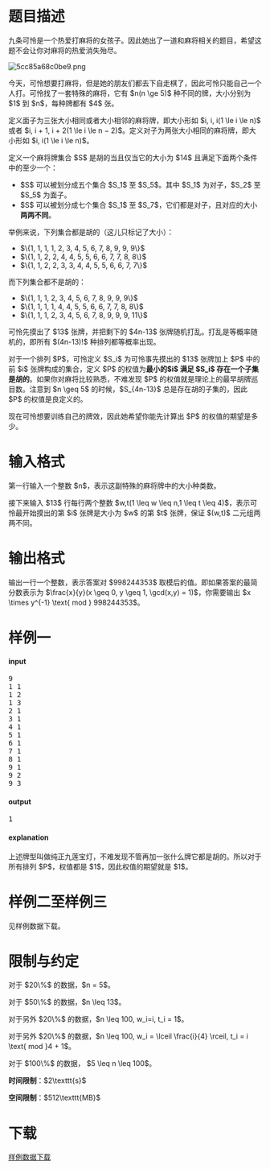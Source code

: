 # 题目描述

<p>九条可怜是一个热爱打麻将的女孩子。因此她出了一道和麻将相关的题目，希望这题不会让你对麻将的热爱消失殆尽。</p>
<p><img class="img-responsive center-block" src="/source/uoj/466/img/aHR0cHM6Ly9pLmxvbGkubmV0LzIwMTkvMDQvMzAvNWNjODVhNjhjMGJlOS5wbmc=.png" alt="5cc85a68c0be9.png"/></p>
<p>今天，可怜想要打麻将，但是她的朋友们都去下自走棋了，因此可怜只能自己一个人打。可怜找了一套特殊的麻将，它有 $n(n \ge 5)$ 种不同的牌，大小分别为 $1$ 到 $n$，每种牌都有 $4$ 张。</p>
<p>定义面子为三张大小相同或者大小相邻的麻将牌，即大小形如 $i, i, i(1 \le i \le n)$ 或者 $i, i + 1, i + 2(1 \le i \le n − 2)$。定义对子为两张大小相同的麻将牌，即大小形如 $i, i(1 \le i \le n)$。</p>
<p>定义一个麻将牌集合 $S$ 是胡的当且仅当它的大小为 $14$ 且满足下面两个条件中的至少一个：</p>
<ul><li>$S$ 可以被划分成五个集合 $S_1$ 至 $S_5$。其中 $S_1$ 为对子，$S_2$ 至 $S_5$ 为面子。</li>
<li>$S$ 可以被划分成七个集合 $S_1$ 至 $S_7$，它们都是对子，且对应的大小<strong>两两不同</strong>。</li>
</ul><p>举例来说，下列集合都是胡的（这儿只标记了大小）：</p>
<ul><li>$\{1, 1, 1, 1, 2, 3, 4, 5, 6, 7, 8, 9, 9, 9\}$</li>
<li>$\{1, 1, 2, 2, 4, 4, 5, 5, 6, 6, 7, 7, 8, 8\}$</li>
<li>$\{1, 1, 2, 2, 3, 3, 4, 4, 5, 5, 6, 6, 7, 7\}$</li>
</ul><p>而下列集合都不是胡的：</p>
<ul><li>$\{1, 1, 1, 2, 3, 4, 5, 6, 7, 8, 9, 9, 9\}$</li>
<li>$\{1, 1, 1, 1, 4, 4, 5, 5, 6, 6, 7, 7, 8, 8\}$</li>
<li>$\{1, 1, 1, 2, 3, 4, 5, 6, 7, 8, 9, 9, 9, 11\}$</li>
</ul><p>可怜先摸出了 $13$ 张牌，并把剩下的 $4n-13$ 张牌随机打乱。打乱是等概率随机的，即所有 $(4n-13)!$ 种排列都等概率出现。</p>
<p>对于一个排列 $P$，可怜定义 $S_i$ 为可怜事先摸出的 $13$ 张牌加上 $P$ 中的前 $i$ 张牌构成的集合，定义 $P$ 的权值为<strong>最小的$i$ 满足 $S_i$ 存在一个子集是胡的</strong>。如果你对麻将比较熟悉，不难发现 $P$ 的权值就是理论上的最早胡牌巡目数。注意到 $n \geq 5$ 的时候，$S_{4n-13}$ 总是存在胡的子集的，因此 $P$ 的权值是良定义的。</p>
<p>现在可怜想要训练自己的牌效，因此她希望你能先计算出 $P$ 的权值的期望是多少。</p>

# 输入格式


<p>第一行输入一个整数 $n$，表示这副特殊的麻将牌中的大小种类数。</p>
<p>接下来输入 $13$ 行每行两个整数 $w,t(1 \leq w \leq n,1 \leq t \leq 4)$，表示可怜最开始摸出的第 $i$ 张牌是大小为 $w$ 的第 $t$ 张牌，保证 $(w,t)$ 二元组两两不同。</p>

# 输出格式


<p>输出一行一个整数，表示答案对 $998244353$ 取模后的值。即如果答案的最简分数表示为 $\frac{x}{y}(x \geq 0, y \geq 1, \gcd(x,y) = 1)$，你需要输出 $x \times y^{-1} \text{ mod } 998244353$。</p>

# 样例一


<h4>input</h4>
<pre>9
1 1
1 2
1 3
2 1
3 1
4 1
5 1
6 1
7 1
8 1
9 1
9 2
9 3
</pre>

<h4>output</h4>
<pre>1
</pre>

<h4>explanation</h4>
<p>上述牌型叫做纯正九莲宝灯，不难发现不管再加一张什么牌它都是胡的。所以对于所有排列 $P$，权值都是 $1$，因此权值的期望就是 $1$。</p>

# 样例二至样例三


<p>见样例数据下载。</p>

# 限制与约定


<p>对于 $20\%$ 的数据，$n = 5$。</p>
<p>对于 $50\%$ 的数据，$n \leq 13$。</p>
<p>对于另外 $20\%$ 的数据，$n \leq 100, w_i=i, t_i = 1$。</p>
<p>对于另外 $20\%$ 的数据，$n \leq 100, w_i = \lceil \frac{i}{4} \rceil, t_i = i \text{ mod }4 + 1$。</p>
<p>对于 $100\%$ 的数据， $5 \leq n \leq 100$。</p>
<p><strong>时间限制</strong>：$2\texttt{s}$</p>
<p><strong>空间限制</strong>：$512\texttt{MB}$</p>

# 下载


<p><a href="/download.php?type=problem&amp;id=466">样例数据下载</a></p>
